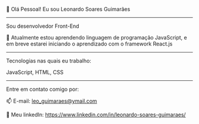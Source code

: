 👋 Olá Pessoal! Eu sou Leonardo Soares Guimarães
__________________________________________________

Sou desenvolvedor Front-End

🌱 Atualmente estou aprendendo linguagem de programação JavaScript, e em breve estarei iniciando o aprendizado com o framework React.js

__________________________________________________

Tecnologias nas quais eu trabalho:

JavaScript, HTML, CSS

__________________________________________________

Entre em contato comigo por:

📫 E-mail: leo_guimaraes@ymail.com

💭 Meu linkedIn: https://www.linkedin.com/in/leonardo-soares-guimaraes/




<!---
leonardosguimaraes/leonardosguimaraes is a ✨ special ✨ repository because its `README.md` (this file) appears on your GitHub profile.
You can click the Preview link to take a look at your changes.
--->
